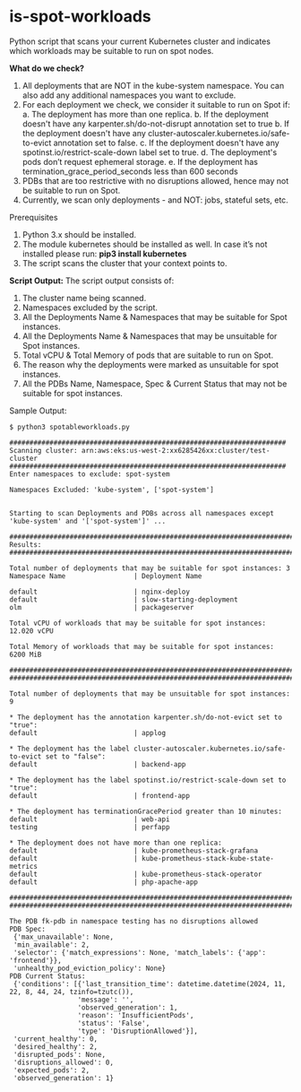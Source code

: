 # is-spot-workloads
Python script that scans your current Kubernetes cluster and indicates which workloads may be suitable to run on spot nodes.

**What do we check?**
1. All deployments that are NOT in the kube-system namespace. You can also add any additional namespaces you want to exclude.
2. For each deployment we check, we consider it suitable to run on Spot if:
   a. The deployment has more than one replica.
   b. If the deployment doesn't have any karpenter.sh/do-not-disrupt annotation set to true
   b. If the deployment doesn't have any cluster-autoscaler.kubernetes.io/safe-to-evict annotation set to false.
   c. If the deployment doesn't have any spotinst.io/restrict-scale-down label set to true.
   d. The deployment's pods don’t request ephemeral storage.
   e. If the deployment has termination_grace_period_seconds less than 600 seconds
4. PDBs that are too restrictive with no disruptions allowed, hence may not be suitable to run on Spot.   
5. Currently, we scan only deployments - and NOT: jobs, stateful sets, etc.

Prerequisites 
1. Python 3.x should be installed.
2. The module kubernetes should be installed as well. In case it’s not installed please run:
     **pip3 install kubernetes**
3. The script scans the cluster that your context points to.

**Script Output:**
The script output consists of:
1. The cluster name being scanned.
2. Namespaces excluded by the script.
3. All the Deployments Name & Namespaces that may be suitable for Spot instances.
4. All the Deployments Name & Namespaces that may be unsuitable for Spot instances.
5. Total vCPU & Total Memory of pods that are suitable to run on Spot.
6. The reason why the deployments were marked as unsuitable for spot instances.
7. All the PDBs Name, Namespace, Spec & Current Status that may not be suitable for spot instances.

Sample Output:
```
$ python3 spotableworkloads.py

#####################################################################
Scanning cluster: arn:aws:eks:us-west-2:xx6285426xx:cluster/test-cluster
#####################################################################
Enter namespaces to exclude: spot-system

Namespaces Excluded: 'kube-system', ['spot-system']


Starting to scan Deployments and PDBs across all namespaces except 'kube-system' and '['spot-system']' ...

#########################################################################
Results:
#########################################################################

Total number of deployments that may be suitable for spot instances: 3
Namespace Name                 | Deployment Name

default                        | nginx-deploy
default                        | slow-starting-deployment
olm                            | packageserver

Total vCPU of workloads that may be suitable for spot instances: 12.020 vCPU

Total Memory of workloads that may be suitable for spot instances: 6200 MiB

#########################################################################
#########################################################################

Total number of deployments that may be unsuitable for spot instances: 9

* The deployment has the annotation karpenter.sh/do-not-evict set to "true":
default                        | applog

* The deployment has the label cluster-autoscaler.kubernetes.io/safe-to-evict set to "false":
default                        | backend-app

* The deployment has the label spotinst.io/restrict-scale-down set to "true":
default                        | frontend-app

* The deployment has terminationGracePeriod greater than 10 minutes:
default                        | web-api
testing                        | perfapp

* The deployment does not have more than one replica:
default                        | kube-prometheus-stack-grafana
default                        | kube-prometheus-stack-kube-state-metrics
default                        | kube-prometheus-stack-operator
default                        | php-apache-app

#########################################################################
#########################################################################

The PDB fk-pdb in namespace testing has no disruptions allowed
PDB Spec:
 {'max_unavailable': None,
 'min_available': 2,
 'selector': {'match_expressions': None, 'match_labels': {'app': 'frontend'}},
 'unhealthy_pod_eviction_policy': None}
PDB Current Status:
 {'conditions': [{'last_transition_time': datetime.datetime(2024, 11, 22, 8, 44, 24, tzinfo=tzutc()),
                 'message': '',
                 'observed_generation': 1,
                 'reason': 'InsufficientPods',
                 'status': 'False',
                 'type': 'DisruptionAllowed'}],
 'current_healthy': 0,
 'desired_healthy': 2,
 'disrupted_pods': None,
 'disruptions_allowed': 0,
 'expected_pods': 2,
 'observed_generation': 1}
```

